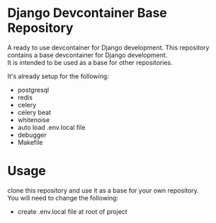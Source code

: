 # Django Devcontainer Base Repository
A ready to use devcontainer for Django development.
This repository contains a base devcontainer for Django development.  
It is intended to be used as a base for other repositories.  

It's already setup for the following:
- postgresql
- redis
- celery
- celery beat
- whitenoise
- auto load .env.local file
- debugger
- Makefile

# Usage
clone this repository and use it as a base for your own repository.  
You will need to change the following:  
- create .env.local file at root of project
